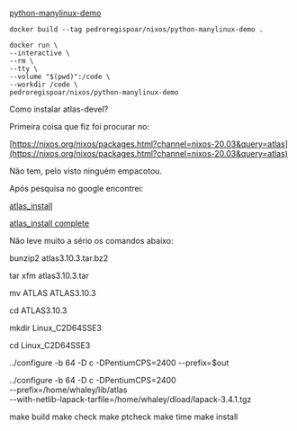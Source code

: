 

[python-manylinux-demo](https://github.com/pypa/python-manylinux-demo)


`docker build --tag pedroregispoar/nixos/python-manylinux-demo .`

```
docker run \
--interactive \
--rm \
--tty \
--volume "$(pwd)":/code \
--workdir /code \
pedroregispoar/nixos/python-manylinux-demo
```


Como instalar atlas-devel?

Primeira coisa que fiz foi procurar no:

[https://nixos.org/nixos/packages.html?channel=nixos-20.03&query=atlas](https://nixos.org/nixos/packages.html?channel=nixos-20.03&query=atlas)

Não tem, pelo visto ninguém empacotou.


Após pesquisa no google encontrei:

[atlas_install](http://math-atlas.sourceforge.net/atlas_install/node4.html)


[atlas_install complete](http://math-atlas.sourceforge.net/atlas_install/node6.html)



Não leve muito a sério os comandos abaixo:

bunzip2 atlas3.10.3.tar.bz2

tar xfm atlas3.10.3.tar

mv ATLAS ATLAS3.10.3

cd ATLAS3.10.3

mkdir Linux_C2D64SSE3

cd Linux_C2D64SSE3 


../configure -b 64 -D c -DPentiumCPS=2400 --prefix=$out

../configure -b 64 -D c -DPentiumCPS=2400 \
--prefix=/home/whaley/lib/atlas \
--with-netlib-lapack-tarfile=/home/whaley/dload/lapack-3.4.1.tgz

make build
make check
make ptcheck
make time
make install



